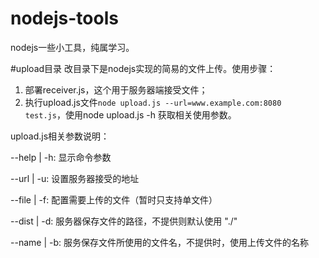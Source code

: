# nodejs-tools
nodejs一些小工具，纯属学习。

#upload目录
改目录下是nodejs实现的简易的文件上传。使用步骤：

1. 部署receiver.js，这个用于服务器端接受文件；
2. 执行upload.js文件`node upload.js --url=www.example.com:8080 test.js`，使用node upload.js -h 获取相关使用参数。

upload.js相关参数说明：

--help | -h: 显示命令参数

--url  | -u: 设置服务器接受的地址

--file | -f: 配置需要上传的文件（暂时只支持单文件）

--dist | -d: 服务器保存文件的路径，不提供则默认使用 "./"

--name | -b: 服务保存文件所使用的文件名，不提供时，使用上传文件的名称
